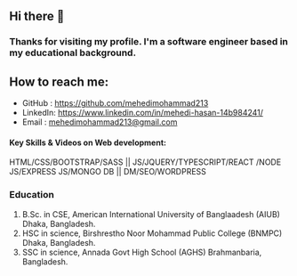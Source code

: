 ## Hi there 👋
### Thanks for visiting my profile. I'm a software engineer based in my educational background.


## How to reach me: 
- GitHub  : https://github.com/mehedimohammad213
- LinkedIn: https://www.linkedin.com/in/mehedi-hasan-14b984241/
- Email   : mehedimohammad213@gmail.com


#### Key Skills & Videos on Web development:
   HTML/CSS/BOOTSTRAP/SASS || JS/JQUERY/TYPESCRIPT/REACT /NODE JS/EXPRESS JS/MONGO DB || DM/SEO/WORDPRESS


### Education

1. B.Sc. in CSE, American International University of Banglaadesh (AIUB) 
   Dhaka, Bangladesh.
2. HSC in science, Birshrestho Noor Mohammad Public College (BNMPC)
   Dhaka, Bangladesh.
3. SSC in science, Annada Govt High School (AGHS)
   Brahmanbaria, Bangladesh.






